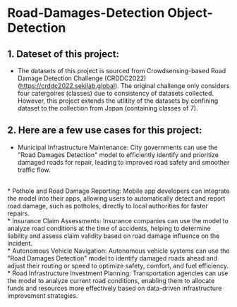 # Road-Damages-Detection Object-Detection

## 1. Dateset of this project:

- The datasets of this project is sourced from Crowdsensing-based Road Damage Detection Challenge (CRDDC2022) (https://crddc2022.sekilab.global). The original challenge only considers four catergoires (classes) due to consistency of datasets collected. However, this project extends the utlitity of the datasets by confining dataset to the collection from Japan (containing classes of 7).

## 2. Here are a few use cases for this project:

* Municipal Infrastructure Maintenance: City governments can use the "Road Damages Detection" model to efficiently identify and prioritize damaged roads for repair, leading to improved road safety and smoother traffic flow.
<br>
* Pothole and Road Damage Reporting: Mobile app developers can integrate the model into their apps, allowing users to automatically detect and report road damage, such as potholes, directly to local authorities for faster repairs.
<br>
* Insurance Claim Assessments: Insurance companies can use the model to analyze road conditions at the time of accidents, helping to determine liability and assess claim validity based on road damage influence on the incident.
<br>
* Autonomous Vehicle Navigation: Autonomous vehicle systems can use the "Road Damages Detection" model to identify damaged roads ahead and adjust their routing or speed to optimize safety, comfort, and fuel efficiency.
<br>
* Road Infrastructure Investment Planning: Transportation agencies can use the model to analyze current road conditions, enabling them to allocate funds and resources more effectively based on data-driven infrastructure improvement strategies.
